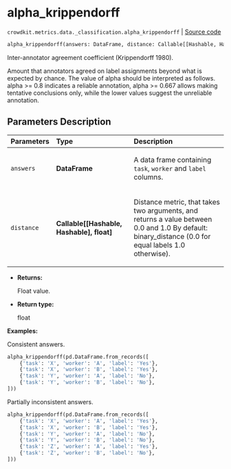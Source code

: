 # alpha_krippendorff
`crowdkit.metrics.data._classification.alpha_krippendorff` | [Source code](https://github.com/Toloka/crowd-kit/blob/v1.2.0/crowdkit/metrics/data/_classification.py#L209)

```python
alpha_krippendorff(answers: DataFrame, distance: Callable[[Hashable, Hashable], float] = binary_distance)
```

Inter-annotator agreement coefficient (Krippendorff 1980).


Amount that annotators agreed on label assignments beyond what is expected by chance.
The value of alpha should be interpreted as follows.
    alpha >= 0.8 indicates a reliable annotation,
    alpha >= 0.667 allows making tentative conclusions only,
    while the lower values suggest the unreliable annotation.

## Parameters Description

| Parameters | Type | Description |
| :----------| :----| :-----------|
`answers`|**DataFrame**|<p>A data frame containing `task`, `worker` and `label` columns.</p>
`distance`|**Callable\[\[Hashable, Hashable\], float\]**|<p>Distance metric, that takes two arguments, and returns a value between 0.0 and 1.0 By default: binary_distance (0.0 for equal labels 1.0 otherwise).</p>

* **Returns:**

  Float value.

* **Return type:**

  float

**Examples:**

Consistent answers.

```python
alpha_krippendorff(pd.DataFrame.from_records([
    {'task': 'X', 'worker': 'A', 'label': 'Yes'},
    {'task': 'X', 'worker': 'B', 'label': 'Yes'},
    {'task': 'Y', 'worker': 'A', 'label': 'No'},
    {'task': 'Y', 'worker': 'B', 'label': 'No'},
]))
```

Partially inconsistent answers.

```python
alpha_krippendorff(pd.DataFrame.from_records([
    {'task': 'X', 'worker': 'A', 'label': 'Yes'},
    {'task': 'X', 'worker': 'B', 'label': 'Yes'},
    {'task': 'Y', 'worker': 'A', 'label': 'No'},
    {'task': 'Y', 'worker': 'B', 'label': 'No'},
    {'task': 'Z', 'worker': 'A', 'label': 'Yes'},
    {'task': 'Z', 'worker': 'B', 'label': 'No'},
]))
```
